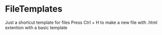 # FileTemplates
Just a shortcut template for files
Press Ctrl + H to make a new file with .html extention with a basic template
